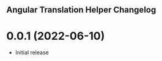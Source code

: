 ## Angular Translation Helper Changelog

<a name="0.0.1"></a>

# 0.0.1 (2022-06-10)

- Initial release